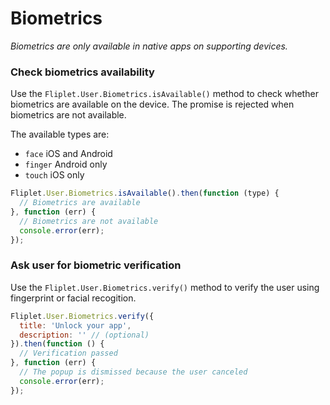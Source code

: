 # Biometrics

_Biometrics are only available in native apps on supporting devices._

### Check biometrics availability

Use the `Fliplet.User.Biometrics.isAvailable()` method to check whether biometrics are available on the device. The promise is rejected when biometrics are not available.

The available types are:

- `face` iOS and Android
- `finger` Android only
- `touch` iOS only

```js
Fliplet.User.Biometrics.isAvailable().then(function (type) {
  // Biometrics are available
}, function (err) {
  // Biometrics are not available
  console.error(err);
});
```

### Ask user for biometric verification

Use the `Fliplet.User.Biometrics.verify()` method to verify the user using fingerprint or facial recogition.

```js
Fliplet.User.Biometrics.verify({
  title: 'Unlock your app',
  description: '' // (optional)
}).then(function () {
  // Verification passed
}, function (err) {
  // The popup is dismissed because the user canceled
  console.error(err);
});
```
